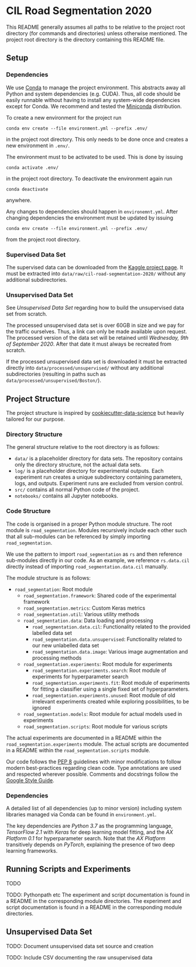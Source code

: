 CIL Road Segmentation 2020
==========================
This README generally assumes all paths to be relative to
the project root directory (for commands and directories)
unless otherwise mentioned.
The project root directory is the directory containing this README file.


Setup
-----
### Dependencies
We use [Conda](https://docs.conda.io) to manage the project environment.
This abstracts away all Python and system dependencies (e.g. CUDA).
Thus, all code should be easily runnable without
having to install any system-wide dependencies except for Conda.
We recommend and tested
the [Miniconda](https://docs.conda.io/en/latest/miniconda.html) distribution.

To create a new environment for the project run

    conda env create --file environment.yml --prefix .env/

in the project root directory.
This only needs to be done once and
creates a new environment in `.env/`.

The environment must to be activated to be used.
This is done by issuing

    conda activate .env/

in the project root directory.
To deactivate the environment again run

    conda deactivate

anywhere.

Any changes to dependencies should happen in `environemnt.yml`.
After changing dependencies the environment must be updated by issuing

    conda env create --file environment.yml --prefix .env/

from the project root directory.

### Supervised Data Set
The supervised data can be downloaded from
the [Kaggle project page](https://www.kaggle.com/c/cil-road-segmentation-2020).
It must be extracted into
`data/raw/cil-road-segmentation-2020/`
without any additional subdirectories.

### Unsupervised Data Set
See *Unsupervised Data Set* regarding how to build
the unsupervised data set from scratch.

The processed unsupervised data set is over 60GB in size and
we pay for the traffic ourselves.
Thus, a link can only be made available upon request.
The processed version of the data set
will be retained until *Wednesday, 9th of September 2020*.
After that date it must always be recreated from scratch.

If the processed unsupervised data set is downloaded
it must be extracted directly into
`data/processed/unsupervised/`
without any additional subdirectories
(resulting in paths such as `data/processed/unsupervised/Boston/`).


Project Structure
-----------------
The project structure is inspired by
[cookiecutter-data-science](https://github.com/drivendata/cookiecutter-data-science/)
but heavily tailored for our purpose.

### Directory Structure
The general structure relative to the root directory is as follows:
- `data/` is a placeholder directory for data sets.
    The repository contains only the directory structure,
    not the actual data sets.
- `log/` is a placeholder directory for experimental outputs.
    Each experiment run creates a unique subdirectory
    containing parameters, logs, and outputs.
    Experiment runs are excluded from version control.
- `src/` contains all normal Python code of the project.
- `notebooks/` contains all Jupyter notebooks.

### Code Structure
The code is organised in a proper Python module structure.
The root module is `road_segmentation`.
Modules recursively include each other such that all sub-modules
can be referenced by simply importing `road_segmentation`.

We use the pattern to import `road_segmentation` as `rs`
and then reference sub-modules directly in our code.
As an example,
we reference `rs.data.cil` directly
instead of importing `road_segmentation.data.cil` manually.

The module structure is as follows:
- `road_segmentation`: Root module
    - `road_segmentation.framework`: Shared code of the experimental framework
    - `road_segmentation.metrics`: Custom Keras metrics
    - `road_segmentation.util`: Various utility methods
    - `road_segmentation.data`: Data loading and processing
        - `road_segmentation.data.cil`:
            Functionality related to the provided labelled data set
        - `road_segmentation.data.unsupervised`:
            Functionality related to our new unlabelled data set
        - `road_segmentation.data.image`:
            Various image augmentation and processing methods
    - `road_segmentation.experiments`: Root module for experiments
        - `road_segmentation.experiments.search`:
            Root module of experiments for hyperparameter search
        - `road_segmentation.experiments.fit`:
            Root module of experiments for fitting a classifier using a single fixed set of hyperparameters.
        - `road_segmentation.experiments.unused`:
            Root module of old irrelevant experiments
            created while exploring possibilities,
            to be ignored
    - `road_segmentation.models`: Root module for actual models used in experiments
    - `road_segmentation.scripts`: Root module for various scripts

The actual experiments are documented in a README within the
`road_segmentation.experiments` module.
The actual scripts are documented in a README within the
`road_segmentation.scripts` module.

Our code follows the [PEP 8](https://www.python.org/dev/peps/pep-0008/)
guidelines with minor modifications to follow modern best-practices
regarding clean code.
Type annotations are used and respected wherever possible.
Comments and docstrings follow the
[Google Style Guide](https://google.github.io/styleguide/pyguide.html#38-comments-and-docstrings).

### Dependencies
A detailed list of all dependencies (up to minor version)
including system libraries managed via Conda can be found
in `environment.yml`.

The key dependencies are
*Python 3.7* as the programming language,
*TensorFlow 2.1* with *Keras* for deep learning model fitting,
and the *AX Platform 0.1* for hyperparameter search.
Note that the *AX Platform* transitively depends on *PyTorch*,
explaining the presence of two deep learning frameworks.


Running Scripts and Experiments
--------------------------------
TODO

TODO: Pythonpath etc
The experiment and script documentation is found in a
README in the corresponding module directories.
The experiment and script documentation is found in a
README in the corresponding module directories.


Unsupervised Data Set
---------------------
TODO: Document unsupervised data set source and creation

TODO: Include CSV documenting the raw unsupervised data
